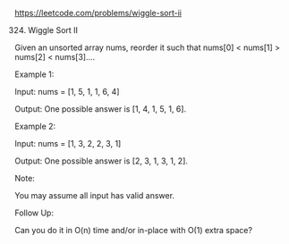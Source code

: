 https://leetcode.com/problems/wiggle-sort-ii

324. Wiggle Sort II


Given an unsorted array nums, reorder it such that nums[0] < nums[1] > nums[2] < nums[3]....

Example 1:

Input: nums = [1, 5, 1, 1, 6, 4]

Output: One possible answer is [1, 4, 1, 5, 1, 6].

Example 2:

Input: nums = [1, 3, 2, 2, 3, 1]

Output: One possible answer is [2, 3, 1, 3, 1, 2].

Note:

You may assume all input has valid answer.

Follow Up:

Can you do it in O(n) time and/or in-place with O(1) extra space?

